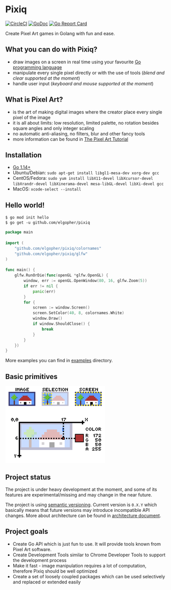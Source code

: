 # Pixiq

[![CircleCI](https://circleci.com/gh/elgopher/pixiq.svg?style=svg)](https://circleci.com/gh/elgopher/pixiq)
[![GoDoc](https://godoc.org/github.com/elgopher/pixiq?status.svg)](https://pkg.go.dev/mod/github.com/elgopher/pixiq)
[![Go Report Card](https://goreportcard.com/badge/github.com/elgopher/pixiq)](https://goreportcard.com/report/github.com/elgopher/pixiq)

Create Pixel Art games in Golang with fun and ease.

## What you can do with Pixiq?

+ draw images on a screen in real time using your favourite [Go programming language](https://golang.org/)
+ manipulate every single pixel directly or with the use of tools (_blend and clear supported at the moment_)
+ handle user input (_keyboard and mouse supported at the moment_)

## What is Pixel Art?

+ is the art of making digital images where the creator place every single pixel of the image
+ it is all about limits: low resolution, limited palette, no rotation besides square angles and only integer scaling
+ no automatic anti-aliasing, no filters, blur and other fancy tools
+ more information can be found in [The Pixel Art Tutorial](http://pixeljoint.com/forum/forum_posts.asp?TID=11299)

## Installation

+ [Go 1.14+](https://golang.org/dl/)
+ Ubuntu/Debian: `sudo apt-get install libgl1-mesa-dev xorg-dev gcc`
+ CentOS/Fedora: `sudo yum install libX11-devel libXcursor-devel libXrandr-devel libXinerama-devel mesa-libGL-devel libXi-devel gcc`
+ MacOS: `xcode-select --install`

## Hello world!

```
$ go mod init hello
$ go get -u github.com/elgopher/pixiq
```

```go
package main

import (
	"github.com/elgopher/pixiq/colornames"
	"github.com/elgopher/pixiq/glfw"
)

func main() {
	glfw.RunOrDie(func(openGL *glfw.OpenGL) {
		window, err := openGL.OpenWindow(80, 16, glfw.Zoom(5))
		if err != nil {
			panic(err)
		}
		for {
			screen := window.Screen()
			screen.SetColor(40, 8, colornames.White)
			window.Draw()
			if window.ShouldClose() {
				break
			}
		}
	})
}
```

More examples you can find in [examples](examples) directory.

## Basic primitives

![](docs/pixiq-primitives.gif)

## Project status

The project is under heavy development at the moment, and some of its features are experimental/missing
and may change in the near future.

The project is using [semantic versioning](https://semver.org/). Current version 
is `0.X.Y` which basically means that future versions may introduce incompatible 
API changes. More about architecture can be found in [architecture document](docs/architecture.md).

## Project goals

+ Create Go API which is just fun to use. It will provide tools known from Pixel Art software.
+ Create Development Tools similar to Chrome Developer Tools to support the development process
+ Make it fast - image manipulation requires a lot of computation, therefore Pixiq should be well optimized
+ Create a set of loosely coupled packages which can be used selectively and replaced or extended easily
